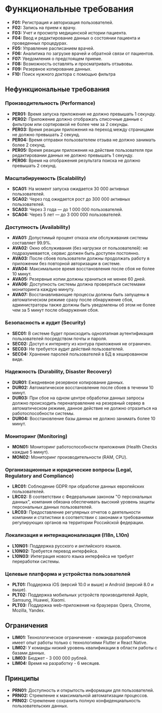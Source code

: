 # **Функциональные требования**
- **F01:** Регистрация и авторизация пользователей.
- **F02:** Запись на прием к врачу.
- **F03:** Учет и просмотр медицинской истории пациента.
- **F04:** Ввод и редактирование данных о состоянии пациента и проведенных процедурах.
- **F05:** Управление расписанием врачей.
- **F06:** Аналитика по загрузке врачей и обратной связи от пациентов.
- **F07:** Уведомления о предстоящем приеме.
- **F08:** Возможность оставлять и просматривать отзывовы.
- **F09:** Резервное копирование данных.
- **F10:** Поиск нужного доктора с помощью фильтра

## **Нефункциональные требования**

### **Производительность (Performance)**

- **PER01:** Время запуска приложения не должно превышать 1 секунду.
- **PER02:** Приложение должно отображать списочные данные с фильтром или сортировкой не более чем за 2 секунды.
- **PER03:** Время реакции приложения на переход между страницами не должно превышать 2 секунд.
- **PER04:** Время отправки пользователем отзыва не должно занимать более 2 секунд.
- **PER05:** Время реакции приложения на действие пользователя при редактировании данных не должно превышать 1 секунду.
- **PER06:** Время на отображения результата поиска не должно превышать 2 секунд.

### **Масштабируемость (Scalability)**

- **SCA01:** На момент запуска ожидается 30 000 активных пользователей.
- **SCA02:** Через год ожидается рост до 300 000 активных пользователей.
- **SCA03:** Через 3 года — до 1 000 000 пользователей.
- **SCA04:** Через 5 лет — до 3 000 000 пользователей.

### **Доступность (Availability)**

- **AVA01:** Допустимый процент отказа или обслуживания системы составляет 99.9%.
- **AVA02:** Окно обслуживания (без нагрузки от пользователей): не подразумевается, сервис должен быть доступен постоянно.
- **AVA03:** После сбоев пользователи должны продолжать работу в приложении без повторной авторизации в системе.
- **AVA04:** Максимальное время восстановления после сбоя не более 10 минут.
- **AVA05:** Резервные копии должны храниться не менее 60 дней.
- **AVA06:** Доступность системы должна проверяться системами мониторинга каждую минуту.
- **AVA07:** Восстанавливающие процессы должны быть запущены в автоматическом режиме сразу после обнаружение сбоя, администраторы также должны быть уведомлены об этом не более чем за 5 минут после обнаружения сбоя.

### **Безопасность и аудит (Security)**

- **SEC01:** В системе будет происходить одноэтапная аутентификация пользователей посредством почты и пароля.
- **SEC02:** Доступ к интернету из контура приложения не ограничен.
- **SEC03:** Не требуется аудит действий пользователей.
- **SEC04:** Хранение паролей пользователей в БД в хешированном виде.

### **Надежность (Durability, Disaster Recovery)**

- **DUR01:** Ежедневное резервное копирование данных.
- **DUR02:** Автоматическое восстановление после сбоев в течении 10 минут.
- **DUR03:** При сбое на одном центре обработки данных запросы должно происходить перенаправление на резервный сервер в автоматическом режиме, данное действие не должно отразиться на работоспособности системы.
- **DUR04:** Восстановление базы данных не должно занимать более 10 минут.

### **Мониторинг (Monitoring)**

- **MON01:** Мониторинг работоспособности приложения (Health Checks каждые 5 минут).
- **MON02:** Мониторинг производительности (RAM, CPU).

### **Организационные и юридические вопросы (Legal, Regulatory and Compliance)**

- **LRC01:** Соблюдение GDPR при обработке данных европейских пользователей.
- **LRC02:** В соответствии с Федеральным законом "О персональных данных", компания обязана обеспечивать высокий уровень защиты персональных данных пользователей.
- **LRC03:** Предоставление регулярных отчетов о деятельности компании и статистики в соответствии с законами и требованиями регулирующих органов на территории Российской федерации.

### **Локализация и интернационализация (I18n, L10n)**

- **L10N01:** Поддержка русского и английского языков.
- **L10N02:** Требуется перевод интерфейса.
- **L10N03:** Интеграция нового языка интерфейса не требует переработки системы.

### **Целевые платформа и устройства пользователей**

- **PLT01:** Поддержка iOS (версий 10.0 и выше) и Android (версий 8.0 и выше).
- **PLT02:** Поддержка мобильных устройств производителей Apple, Samsung, Huawei, Xiaomi.
- **PLT03:** Поддержка web-приложения на браузерах Opera, Chrome, Mozilla, Yandex.

## **Ограничения**

- **LIM01:** Технологическое ограничение - команда разработчиков имеет опыт работы только с технологиями Flutter и React Native.
- **LIM02:** У команды низкий уровень квалификации в области работы с базами данных.
- **LIM03:** Бюджет - 3 000 000 рублей.
- **LIM04:** Время на разработку - 6 месяцев.

## **Принципы**

- **PRN01:** Доступность и открытость информации для пользователей.
- **PRN02:** Стремление к максимальной автоматизации процессов.
- **PRN02:** Стремление сохранить полную конфиденциальность пользовательских данных.
